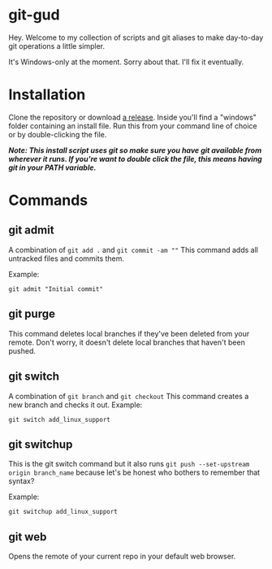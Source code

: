 
  

# git-gud
Hey. Welcome to my collection of scripts and git aliases to make day-to-day git operations a little simpler.

It's Windows-only at the moment. Sorry about that. I'll fix it eventually.
# Installation
Clone the repository or download [a release](https://github.com/Pipding/git-gud/releases). Inside you'll find a "windows" folder containing an install file. Run this from your command line of choice or by double-clicking the file.

***Note: This install script uses git so make sure you have git available from wherever it runs. If you're want to double click the file, this means having git in your PATH variable.***

# Commands

## git admit
A combination of `git add .` and `git commit -am ""`
This command adds all untracked files and commits them.

Example:

    git admit "Initial commit"

## git purge
This command deletes local branches if they've been deleted from your remote. Don't worry, it doesn't delete local branches that haven't been pushed.

## git switch
A combination of `git branch` and `git checkout`
This command creates a new branch and checks it out.
Example:

    git switch add_linux_support

  

## git switchup
This is the git switch command but it also runs `git push --set-upstream origin branch_name` because let's be honest who bothers to remember that syntax?

Example:

    git switchup add_linux_support

## git web
Opens the remote of your current repo in your default web browser.
